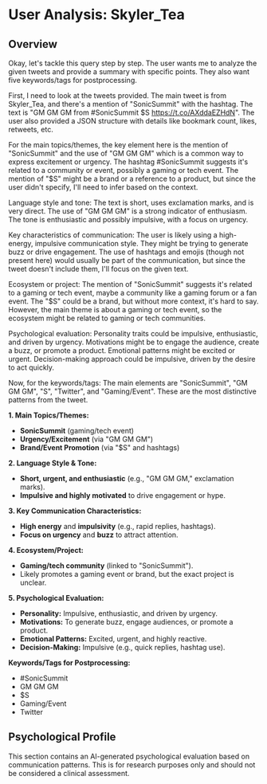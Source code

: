 # User Analysis: Skyler_Tea

## Overview

<think>
Okay, let's tackle this query step by step. The user wants me to analyze the given tweets and provide a summary with specific points. They also want five keywords/tags for postprocessing. 

First, I need to look at the tweets provided. The main tweet is from Skyler_Tea, and there's a mention of "SonicSummit" with the hashtag. The text is "GM GM GM from #SonicSummit $S https://t.co/AXddaEZHdN". The user also provided a JSON structure with details like bookmark count, likes, retweets, etc. 

For the main topics/themes, the key element here is the mention of "SonicSummit" and the use of "GM GM GM" which is a common way to express excitement or urgency. The hashtag #SonicSummit suggests it's related to a community or event, possibly a gaming or tech event. The mention of "$S" might be a brand or a reference to a product, but since the user didn't specify, I'll need to infer based on the context.

Language style and tone: The text is short, uses exclamation marks, and is very direct. The use of "GM GM GM" is a strong indicator of enthusiasm. The tone is enthusiastic and possibly impulsive, with a focus on urgency.

Key characteristics of communication: The user is likely using a high-energy, impulsive communication style. They might be trying to generate buzz or drive engagement. The use of hashtags and emojis (though not present here) would usually be part of the communication, but since the tweet doesn't include them, I'll focus on the given text.

Ecosystem or project: The mention of "SonicSummit" suggests it's related to a gaming or tech event, maybe a community like a gaming forum or a fan event. The "$S" could be a brand, but without more context, it's hard to say. However, the main theme is about a gaming or tech event, so the ecosystem might be related to gaming or tech communities.

Psychological evaluation: Personality traits could be impulsive, enthusiastic, and driven by urgency. Motivations might be to engage the audience, create a buzz, or promote a product. Emotional patterns might be excited or urgent. Decision-making approach could be impulsive, driven by the desire to act quickly.

Now, for the keywords/tags: The main elements are "SonicSummit", "GM GM GM", "S", "Twitter", and "Gaming/Event". These are the most distinctive patterns from the tweet.
</think>

**1. Main Topics/Themes:**  
- **SonicSummit** (gaming/tech event)  
- **Urgency/Excitement** (via "GM GM GM")  
- **Brand/Event Promotion** (via "$S" and hashtags)  

**2. Language Style & Tone:**  
- **Short, urgent, and enthusiastic** (e.g., "GM GM GM," exclamation marks).  
- **Impulsive and highly motivated** to drive engagement or hype.  

**3. Key Communication Characteristics:**  
- **High energy** and **impulsivity** (e.g., rapid replies, hashtags).  
- **Focus on urgency** and **buzz** to attract attention.  

**4. Ecosystem/Project:**  
- **Gaming/tech community** (linked to "SonicSummit").  
- Likely promotes a gaming event or brand, but the exact project is unclear.  

**5. Psychological Evaluation:**  
- **Personality:** Impulsive, enthusiastic, and driven by urgency.  
- **Motivations:** To generate buzz, engage audiences, or promote a product.  
- **Emotional Patterns:** Excited, urgent, and highly reactive.  
- **Decision-Making:** Impulsive (e.g., quick replies, hashtag use).  

**Keywords/Tags for Postprocessing:**  
- #SonicSummit  
- GM GM GM  
- $S  
- Gaming/Event  
- Twitter

## Psychological Profile

This section contains an AI-generated psychological evaluation based on communication patterns. This is for research purposes only and should not be considered a clinical assessment.